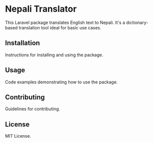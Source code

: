 # Nepali Translator
This Laravel package translates English text to Nepali. It's a dictionary-based translation tool ideal for basic use cases.

## Installation
Instructions for installing and using the package.

## Usage
Code examples demonstrating how to use the package.

## Contributing
Guidelines for contributing.

## License
MIT License.
